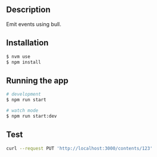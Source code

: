 ## Description

Emit events using bull.

## Installation

```bash
$ nvm use
$ npm install
```

## Running the app

```bash
# development
$ npm run start

# watch mode
$ npm run start:dev
```

## Test

```bash
curl --request PUT 'http://localhost:3000/contents/123'
```

